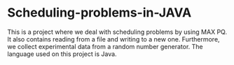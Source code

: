 # Scheduling-problems-in-JAVA
This is a project where we deal with scheduling problems by using MAX PQ. It also contains reading from a file and writing to a new one. Furthermore, we collect experimental data from a random number generator. The language used on this project is Java.
